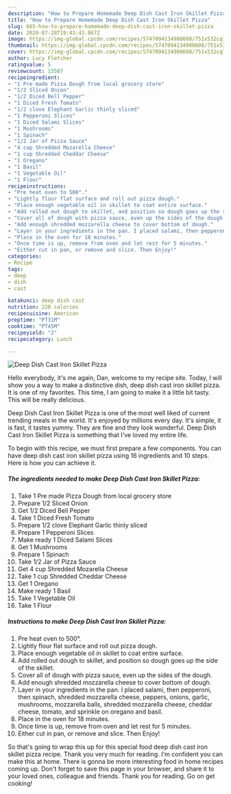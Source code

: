 ```yaml
---
description: "How to Prepare Homemade Deep Dish Cast Iron Skillet Pizza"
title: "How to Prepare Homemade Deep Dish Cast Iron Skillet Pizza"
slug: 665-how-to-prepare-homemade-deep-dish-cast-iron-skillet-pizza
date: 2020-07-28T19:43:43.867Z
image: https://img-global.cpcdn.com/recipes/5747094134980608/751x532cq70/deep-dish-cast-iron-skillet-pizza-recipe-main-photo.jpg
thumbnail: https://img-global.cpcdn.com/recipes/5747094134980608/751x532cq70/deep-dish-cast-iron-skillet-pizza-recipe-main-photo.jpg
cover: https://img-global.cpcdn.com/recipes/5747094134980608/751x532cq70/deep-dish-cast-iron-skillet-pizza-recipe-main-photo.jpg
author: Lucy Fletcher
ratingvalue: 5
reviewcount: 13507
recipeingredient:
- "1 Pre made Pizza Dough from local grocery store"
- "1/2 Sliced Onion"
- "1/2 Diced Bell Pepper"
- "1 Diced Fresh Tomato"
- "1/2 clove Elephant Garlic thinly sliced"
- "1 Pepperoni Slices"
- "1 Diced Salami Slices"
- "1 Mushrooms"
- "1 Spinach"
- "1/2 Jar of Pizza Sauce"
- "4 cup Shredded Mozarella Cheese"
- "1 cup Shredded Cheddar Cheese"
- "1 Oregano"
- "1 Basil"
- "1 Vegetable Oil"
- "1 Flour"
recipeinstructions:
- "Pre heat oven to 500°."
- "Lightly flour flat surface and roll out pizza dough."
- "Place enough vegetable oil in skillet to coat entire surface."
- "Add rolled out dough to skillet, and position so dough goes up the side of the skillet."
- "Cover all of dough with pizza sauce, even up the sides of the dough."
- "Add enough shredded mozzarella cheese to cover bottom of dough."
- "Layer in your ingredients in the pan. I placed salami, then pepperoni, then spinach, shredded mozzarella cheese, peppers, onions, garlic, mushrooms, mozzarella balls, shredded mozzarella cheese, cheddar cheese, tomato, and sprinkle on oregano and basil."
- "Place in the oven for 18 minutes."
- "Once time is up, remove from oven and let rest for 5 minutes."
- "Either cut in pan, or remove and slice. Then Enjoy!"
categories:
- Recipe
tags:
- deep
- dish
- cast

katakunci: deep dish cast 
nutrition: 220 calories
recipecuisine: American
preptime: "PT31M"
cooktime: "PT45M"
recipeyield: "2"
recipecategory: Lunch

---
```



![Deep Dish Cast Iron Skillet Pizza](https://img-global.cpcdn.com/recipes/5747094134980608/751x532cq70/deep-dish-cast-iron-skillet-pizza-recipe-main-photo.jpg)

Hello everybody, it's me again, Dan, welcome to my recipe site. Today, I will show you a way to make a distinctive dish, deep dish cast iron skillet pizza. It is one of my favorites. This time, I am going to make it a little bit tasty. This will be really delicious.

Deep Dish Cast Iron Skillet Pizza is one of the most well liked of current trending meals in the world. It's enjoyed by millions every day. It's simple, it is fast, it tastes yummy. They are fine and they look wonderful. Deep Dish Cast Iron Skillet Pizza is something that I've loved my entire life.




To begin with this recipe, we must first prepare a few components. You can have deep dish cast iron skillet pizza using 16 ingredients and 10 steps. Here is how you can achieve it.

<!--inarticleads1-->

##### The ingredients needed to make Deep Dish Cast Iron Skillet Pizza:

1. Take 1 Pre made Pizza Dough from local grocery store
1. Prepare 1/2 Sliced Onion
1. Get 1/2 Diced Bell Pepper
1. Take 1 Diced Fresh Tomato
1. Prepare 1/2 clove Elephant Garlic thinly sliced
1. Prepare 1 Pepperoni Slices
1. Make ready 1 Diced Salami Slices
1. Get 1 Mushrooms
1. Prepare 1 Spinach
1. Take 1/2 Jar of Pizza Sauce
1. Get 4 cup Shredded Mozarella Cheese
1. Take 1 cup Shredded Cheddar Cheese
1. Get 1 Oregano
1. Make ready 1 Basil
1. Take 1 Vegetable Oil
1. Take 1 Flour




<!--inarticleads2-->

##### Instructions to make Deep Dish Cast Iron Skillet Pizza:

1. Pre heat oven to 500°.
1. Lightly flour flat surface and roll out pizza dough.
1. Place enough vegetable oil in skillet to coat entire surface.
1. Add rolled out dough to skillet, and position so dough goes up the side of the skillet.
1. Cover all of dough with pizza sauce, even up the sides of the dough.
1. Add enough shredded mozzarella cheese to cover bottom of dough.
1. Layer in your ingredients in the pan. I placed salami, then pepperoni, then spinach, shredded mozzarella cheese, peppers, onions, garlic, mushrooms, mozzarella balls, shredded mozzarella cheese, cheddar cheese, tomato, and sprinkle on oregano and basil.
1. Place in the oven for 18 minutes.
1. Once time is up, remove from oven and let rest for 5 minutes.
1. Either cut in pan, or remove and slice. Then Enjoy!




So that's going to wrap this up for this special food deep dish cast iron skillet pizza recipe. Thank you very much for reading. I'm confident you can make this at home. There is gonna be more interesting food in home recipes coming up. Don't forget to save this page in your browser, and share it to your loved ones, colleague and friends. Thank you for reading. Go on get cooking!
